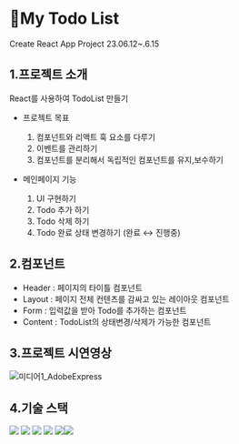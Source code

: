 # :pencil:My Todo List

Create React App Project 23.06.12~.6.15

## 1.프로젝트 소개

React를 사용하여 TodoList 만들기

* 프로젝트 목표

  1. 컴포넌트와 리액트 훅 요소를 다루기
  2. 이벤트를 관리하기
  3. 컴포넌트를 분리해서 독립적인 컴포넌트를 유지,보수하기
 

* 메인페이지 기능 

  1. UI 구현하기
  2. Todo 추가 하기
  3. Todo 삭제 하기
  4. Todo 완료 상태 변경하기 (완료 ↔ 진행중) 

## 2.컴포넌트

* Header : 페이지의 타이틀 컴포넌트
* Layout : 페이지 전체 컨텐츠를 감싸고 있는 레이아웃 컴포넌트
* Form : 입력값을 받아 Todo를 추가하는 컴포넌트
* Content : TodoList의 상태변경/삭제가 가능한 컴포넌트

  
## 3.프로젝트 시연영상
![미디어1_AdobeExpress](https://github.com/treasureholy/FilmHunt/assets/130212469/3f35e562-55e8-463c-901e-b8076fc6b2c9)

## 4.기술 스택
<img src="https://img.shields.io/badge/react-61DAFB?style=for-the-badge&logo=react&logoColor=black"> <img src="https://img.shields.io/badge/html5-E34F26?style=for-the-badge&logo=html5&logoColor=white"> <img src="https://img.shields.io/badge/javascript-F7DF1E?style=for-the-badge&logo=javascript&logoColor=black"> <img src="https://img.shields.io/badge/css-1572B6?style=for-the-badge&logo=css3&logoColor=white">  <img src="https://img.shields.io/badge/github-181717?style=for-the-badge&logo=github&logoColor=white"><img src="https://img.shields.io/badge/git-F05032?style=for-the-badge&logo=git&logoColor=white">
